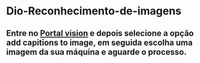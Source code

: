 # Dio-Reconhecimento-de-imagens

## Entre no [Portal vision](https://portal.vision.cognitive.azure.com/gallery/featured) e depois selecione a opção add capitions to image, em seguida escolha uma imagem da sua máquina e aguarde o processo.
